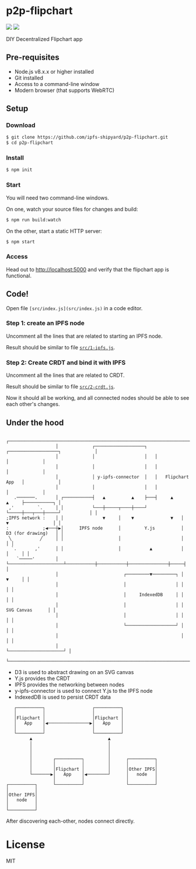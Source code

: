 # p2p-flipchart

<a href="https://protocol.io"><img src="https://img.shields.io/badge/made%20by-Protocol%20Labs-blue.svg?style=flat-square" /></a>
<a href="http://webchat.freenode.net/?channels=%23ipfs"><img src="https://img.shields.io/badge/freenode-%23ipfs-blue.svg?style=flat-square" /></a>

DIY Decentralized Flipchart app

## Pre-requisites

* Node.js v8.x.x or higher installed
* Git installed
* Access to a command-line window
* Modern browser (that supports WebRTC)

## Setup

### Download

```bash
$ git clone https://github.com/ipfs-shipyard/p2p-flipchart.git
$ cd p2p-flipchart
```

### Install

```bash
$ npm init
````

### Start

You will need two command-line windows.

On one, watch your source files for changes and build:

```bash
$ npm run build:watch
```

On the other, start a static HTTP server:

```bash
$ npm start
```

### Access

Head out to [http://localhost:5000](http://localhost:5000) and verify that the flipchart app is functional.


## Code!

Open file `[src/index.js](src/index.js)` in a code editor.

### Step 1: create an IPFS node

Uncomment all the lines that are related to starting an IPFS node.

Result should be similar to file [`src/1-ipfs.js`](src/1-ipfs.js).

### Step 2: Create CRDT and bind it with IPFS

Uncomment all the lines that are related to CRDT.

Result should be similar to file [`src/2-crdt.js`](src/2-crdt.js).

Now it should all be working, and all connected nodes should be able to see each other's changes.


## Under the hood

```
                   ┌───────────────────────────────────────────────────────────────────────┐
                   │             ┌───────────────────┐   ┌───────────────────┐             │
                   │             │                   │   │                   │             │
                   │             │                   │   │                   │             │
                   │             │ y-ipfs-connector  │   │   Flipchart App   │             │
                   │             │                   │   │                   │             │
   .───────.       │ ┌───────────┤   ▲          ▲    ├───┤     ▲       ▲     ├───────────┐ │
 ,'         `.     │ │           └───┼─────┬────┼────┘   └─────┼───┬───┼─────┘           │ │
;IPFS network :    │ │               ▼     │    ▼              ▼   │   ▼                 │ │
:             ;◀───┼▶│      IPFS node      │         Y.js          │  D3 (for drawing)   │ │
 ╲           ╱     │ │                     │                       │                     │ │
  `.       ,'      │ │                     │           ▲           │               │     │ │
    `─────'        │ └─────────────────────┴───────────┼───────────┼───────────────┼─────┤ │
                   │                         ┌─────────▼─────────┐ │               ▼     │ │
                   │                         │                   │ │                     │ │
                   │                         │     IndexedDB     │ │                     │ │
                   │                         │                   │ │     SVG Canvas      │ │
                   │                         │                   │ │                     │ │
                   │                         └───────────────────┘ │                     │ │
                   │                                               │                     │ │
                   │                                               └─────────────────────┘ │
                   └───────────────────────────────────────────────────────────────────────┘
```

* D3 is used to abstract drawing on an SVG canvas
* Y.js provides the CRDT
* IPFS provides the networking between nodes
* y-ipfs-connector is used to connect Y.js to the IPFS node
* IndexedDB is used to persist CRDT data

```
   ┌──────────┐                  ┌──────────┐
   │          │                  │          │
   │Flipchart │                  │Flipchart │
   │   App    │◀────────────────▶│   App    │
   │          │                  │          │
   └──────────┘                  └──────────┘
         ▲                             ▲
         │                             │
         │                             │
         │                             │
         │        ┌──────────┐         │      ┌──────────┐
         │        │          │         │      │          │
         │        │Flipchart │         │      │Other IPFS│
         └───────▶│   App    │◀────────┘      │   node   │
                  │          │                │          │
┌──────────┐      └──────────┘                └──────────┘
│          │
│Other IPFS│
│   node   │
│          │
└──────────┘
```

After discovering each-other, nodes connect directly.


# License

MIT

